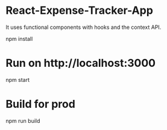 # React-Expense-Tracker-App

It uses functional components with hooks and the context API.

npm install

# Run on http://localhost:3000
npm start

# Build for prod
npm run build
